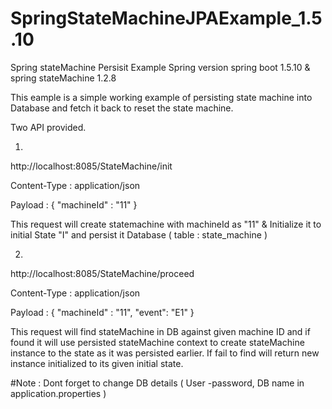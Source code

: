 # SpringStateMachineJPAExample_1.5.10
Spring stateMachine Persisit Example Spring version spring boot 1.5.10 &amp; spring stateMachine 1.2.8

This eample is a simple working example of persisting state machine into Database and fetch it back to reset the state machine.

Two API provided.

1)

http://localhost:8085/StateMachine/init

Content-Type : application/json

Payload : 
          {
            "machineId" : "11"
          }
          
This request will create statemachine with machineId as "11" & Initialize it to initial State "I" and persist it Database ( table : state_machine )          
          
2) 

http://localhost:8085/StateMachine/proceed

Content-Type : application/json

Payload : 
          {
            "machineId" : "11",
            "event": "E1"
          }
          
This request will find stateMachine in DB against given machine ID and if found it will use persisted stateMachine context to
create stateMachine instance to the state as it was persisted earlier. If fail to find will return new instance initialized to its given 
initial state.

#Note : Dont forget to change DB details ( User -password, DB name in application.properties )
